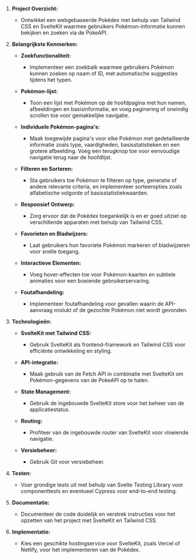 1. **Project Overzicht:**
   - Ontwikkel een webgebaseerde Pokédex met behulp van Tailwind CSS en SvelteKit waarmee gebruikers Pokémon-informatie kunnen bekijken en zoeken via de PokeAPI.

2. **Belangrijkste Kenmerken:**
   - **Zoekfunctionaliteit:**
     - Implementeer een zoekbalk waarmee gebruikers Pokémon kunnen zoeken op naam of ID, met automatische suggesties tijdens het typen.

   - **Pokémon-lijst:**
     - Toon een lijst met Pokémon op de hoofdpagina met hun namen, afbeeldingen en basisinformatie, en voeg paginering of oneindig scrollen toe voor gemakkelijke navigatie.

   - **Individuele Pokémon-pagina's:**
     - Maak toegewijde pagina's voor elke Pokémon met gedetailleerde informatie zoals type, vaardigheden, basisstatistieken en een grotere afbeelding. Voeg een terugknop toe voor eenvoudige navigatie terug naar de hoofdlijst.

   - **Filteren en Sorteren:**
     - Sta gebruikers toe Pokémon te filteren op type, generatie of andere relevante criteria, en implementeer sorteeropties zoals alfabetische volgorde of basisstatistiekwaarden.

   - **Responsief Ontwerp:**
     - Zorg ervoor dat de Pokédex toegankelijk is en er goed uitziet op verschillende apparaten met behulp van Tailwind CSS.

   - **Favorieten en Bladwijzers:**
     - Laat gebruikers hun favoriete Pokémon markeren of bladwijzeren voor snelle toegang.

   - **Interactieve Elementen:**
     - Voeg hover-effecten toe voor Pokémon-kaarten en subtiele animaties voor een boeiende gebruikerservaring.

   - **Foutafhandeling:**
     - Implementeer foutafhandeling voor gevallen waarin de API-aanvraag mislukt of de gezochte Pokémon niet wordt gevonden.

3. **Technologieën:**
   - **SvelteKit met Tailwind CSS:**
     - Gebruik SvelteKit als frontend-framework en Tailwind CSS voor efficiënte ontwikkeling en styling.

   - **API-integratie:**
     - Maak gebruik van de Fetch API in combinatie met SvelteKit om Pokémon-gegevens van de PokeAPI op te halen.

   - **State Management:**
     - Gebruik de ingebouwde SvelteKit store voor het beheer van de applicatiestatus.

   - **Routing:**
     - Profiteer van de ingebouwde router van SvelteKit voor vloeiende navigatie.

   - **Versiebeheer:**
     - Gebruik Git voor versiebeheer.

4. **Testen:**
   - Voer grondige tests uit met behulp van Svelte Testing Library voor componenttests en eventueel Cypress voor end-to-end testing.

5. **Documentatie:**
   - Documenteer de code duidelijk en verstrek instructies voor het opzetten van het project met SvelteKit en Tailwind CSS.

6. **Implementatie:**
   - Kies een geschikte hostingservice voor SvelteKit, zoals Vercel of Netlify, voor het implementeren van de Pokédex.